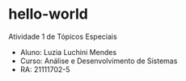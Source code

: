 # hello-world
Atividade 1 de Tópicos Especiais

* Aluno: Luzia Luchini Mendes
* Curso: Análise e Desenvolvimento de Sistemas
* RA: 21111702-5
